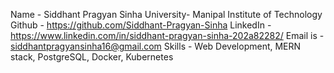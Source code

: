 Name - Siddhant Pragyan Sinha
University- Manipal Institute of Technology
Github - https://github.com/Siddhant-Pragyan-Sinha
LinkedIn - https://www.linkedin.com/in/siddhant-pragyan-sinha-202a82282/
Email is - siddhantpragyansinha16@gmail.com
Skills - Web Development, MERN stack, PostgreSQL, Docker, Kubernetes
